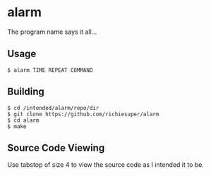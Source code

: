 # alarm

The program name says it all...

## Usage

```
$ alarm TIME REPEAT COMMAND
```

## Building

```
$ cd /intended/alarm/repo/dir
$ git clone https://github.com/richiesuper/alarm
$ cd alarm
$ make
```

## Source Code Viewing

Use tabstop of size 4 to view the source code as I intended it to be.
